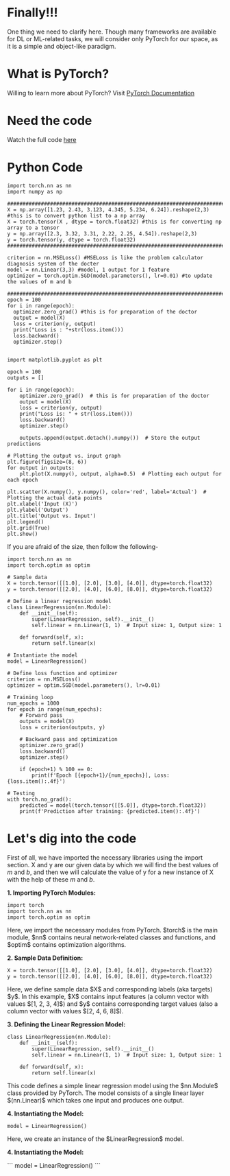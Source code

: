 # Finally!!!
<p>One thing we need to clarify here. Though many frameworks are available for DL or ML-related tasks, we will consider only PyTorch for our space, as it is a simple and object-like paradigm.</p>

# What is PyTorch?
Willing to learn more about PyTorch? Visit <a href='https://pytorch.org/docs/stable/index.html'>PyTorch Documentation</a>

# Need the code
Watch the full code <a href='https://github.com/Nasim-Ahmed71/Deep-Learning-Easy-Learn/blob/main/Introduction%20to%20ML/1.Basic%20ML/Codes/Basic_ML_Linear_Regression.ipynb'>here</a>

# Python Code
```import torch
import torch.nn as nn
import numpy as np

########################################################################################
X = np.array([1.23, 2.43, 3.123, 4.345, 5.234, 6.24]).reshape(2,3) #this is to convert python list to a np array
X = torch.tensor(X , dtype = torch.float32) #this is for converting np array to a tensor
y = np.array([2.3, 3.32, 3.31, 2.22, 2.25, 4.54]).reshape(2,3)
y = torch.tensor(y, dtype = torch.float32)
########################################################################################

criterion = nn.MSELoss() #MSELoss is like the problem calculator diagnosis system of the docter
model = nn.Linear(3,3) #model, 1 output for 1 feature
optimizer = torch.optim.SGD(model.parameters(), lr=0.01) #to update the values of m and b

########################################################################################
epoch = 100
for i in range(epoch):
  optimizer.zero_grad() #this is for preparation of the doctor
  output = model(X)
  loss = criterion(y, output)
  print("Loss is : "+str(loss.item()))
  loss.backward()
  optimizer.step()


import matplotlib.pyplot as plt

epoch = 100
outputs = []

for i in range(epoch):
    optimizer.zero_grad()  # this is for preparation of the doctor
    output = model(X)
    loss = criterion(y, output)
    print("Loss is: " + str(loss.item()))
    loss.backward()
    optimizer.step()

    outputs.append(output.detach().numpy())  # Store the output predictions

# Plotting the output vs. input graph
plt.figure(figsize=(8, 6))
for output in outputs:
    plt.plot(X.numpy(), output, alpha=0.5)  # Plotting each output for each epoch

plt.scatter(X.numpy(), y.numpy(), color='red', label='Actual')  # Plotting the actual data points
plt.xlabel('Input (X)')
plt.ylabel('Output')
plt.title('Output vs. Input')
plt.legend()
plt.grid(True)
plt.show()
```

If you are afraid of the size, then follow the following-
```import torch
import torch.nn as nn
import torch.optim as optim

# Sample data
X = torch.tensor([[1.0], [2.0], [3.0], [4.0]], dtype=torch.float32)
y = torch.tensor([[2.0], [4.0], [6.0], [8.0]], dtype=torch.float32)

# Define a linear regression model
class LinearRegression(nn.Module):
    def __init__(self):
        super(LinearRegression, self).__init__()
        self.linear = nn.Linear(1, 1)  # Input size: 1, Output size: 1

    def forward(self, x):
        return self.linear(x)

# Instantiate the model
model = LinearRegression()

# Define loss function and optimizer
criterion = nn.MSELoss()
optimizer = optim.SGD(model.parameters(), lr=0.01)

# Training loop
num_epochs = 1000
for epoch in range(num_epochs):
    # Forward pass
    outputs = model(X)
    loss = criterion(outputs, y)
    
    # Backward pass and optimization
    optimizer.zero_grad()
    loss.backward()
    optimizer.step()
    
    if (epoch+1) % 100 == 0:
        print(f'Epoch [{epoch+1}/{num_epochs}], Loss: {loss.item():.4f}')

# Testing
with torch.no_grad():
    predicted = model(torch.tensor([[5.0]], dtype=torch.float32))
    print(f'Prediction after training: {predicted.item():.4f}')
```


# Let's dig into the code
First of all, we have imported the necessary libraries using the import section. X and y are our given data by which we will find the best values of $m$ and $b$, and then we will calculate the value of y for a new instance of X with the help of these $m$ and $b$.
<b><p>1. Importing PyTorch Modules: </p></b>
```
import torch
import torch.nn as nn
import torch.optim as optim
```
<p>Here, we import the necessary modules from PyTorch. $torch$ is the main module, $nn$ contains neural network-related classes and functions, and $optim$ contains optimization algorithms.</p>

<b><p>2. Sample Data Definition:</p></b>
```
X = torch.tensor([[1.0], [2.0], [3.0], [4.0]], dtype=torch.float32)
y = torch.tensor([[2.0], [4.0], [6.0], [8.0]], dtype=torch.float32)
```
<p>Here, we define sample data $X$ and corresponding labels (aka targets) $y$. In this example, $X$ contains input features (a column vector with values $[1, 2, 3, 4]$) and $y$ contains corresponding target values (also a column vector with values $[2, 4, 6, 8]$).</p>

<b><p>3. Defining the Linear Regression Model:</p></b>
```
class LinearRegression(nn.Module):
    def __init__(self):
        super(LinearRegression, self).__init__()
        self.linear = nn.Linear(1, 1)  # Input size: 1, Output size: 1

    def forward(self, x):
        return self.linear(x)
```
<p>This code defines a simple linear regression model using the $nn.Module$ class provided by PyTorch. The model consists of a single linear layer $(nn.Linear)$ which takes one input and produces one output.</p>

<b><p>4. Instantiating the Model:</p></b>
```
model = LinearRegression()
```
<p>Here, we create an instance of the $LinearRegression$ model.</p>
<b><p>4. Instantiating the Model:</p></b>
```
model = LinearRegression()
```
